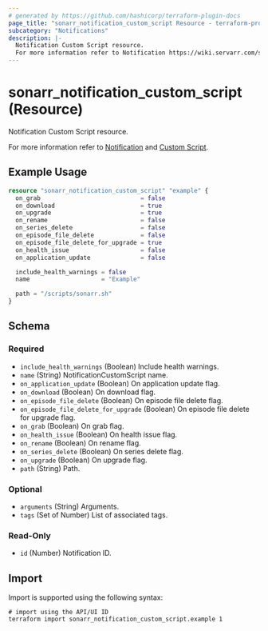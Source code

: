 ```yaml
---
# generated by https://github.com/hashicorp/terraform-plugin-docs
page_title: "sonarr_notification_custom_script Resource - terraform-provider-sonarr"
subcategory: "Notifications"
description: |-
  Notification Custom Script resource.
  For more information refer to Notification https://wiki.servarr.com/sonarr/settings#connect and Custom Script https://wiki.servarr.com/sonarr/supported#customscript.
---
```


# sonarr_notification_custom_script (Resource)

<!-- subcategory:Notifications -->Notification Custom Script resource.
For more information refer to [Notification](https://wiki.servarr.com/sonarr/settings#connect) and [Custom Script](https://wiki.servarr.com/sonarr/supported#customscript).

## Example Usage

```terraform
resource "sonarr_notification_custom_script" "example" {
  on_grab                            = false
  on_download                        = true
  on_upgrade                         = true
  on_rename                          = false
  on_series_delete                   = false
  on_episode_file_delete             = false
  on_episode_file_delete_for_upgrade = true
  on_health_issue                    = false
  on_application_update              = false

  include_health_warnings = false
  name                    = "Example"

  path = "/scripts/sonarr.sh"
}
```

<!-- schema generated by tfplugindocs -->
## Schema

### Required

- `include_health_warnings` (Boolean) Include health warnings.
- `name` (String) NotificationCustomScript name.
- `on_application_update` (Boolean) On application update flag.
- `on_download` (Boolean) On download flag.
- `on_episode_file_delete` (Boolean) On episode file delete flag.
- `on_episode_file_delete_for_upgrade` (Boolean) On episode file delete for upgrade flag.
- `on_grab` (Boolean) On grab flag.
- `on_health_issue` (Boolean) On health issue flag.
- `on_rename` (Boolean) On rename flag.
- `on_series_delete` (Boolean) On series delete flag.
- `on_upgrade` (Boolean) On upgrade flag.
- `path` (String) Path.

### Optional

- `arguments` (String) Arguments.
- `tags` (Set of Number) List of associated tags.

### Read-Only

- `id` (Number) Notification ID.

## Import

Import is supported using the following syntax:

```shell
# import using the API/UI ID
terraform import sonarr_notification_custom_script.example 1
```
